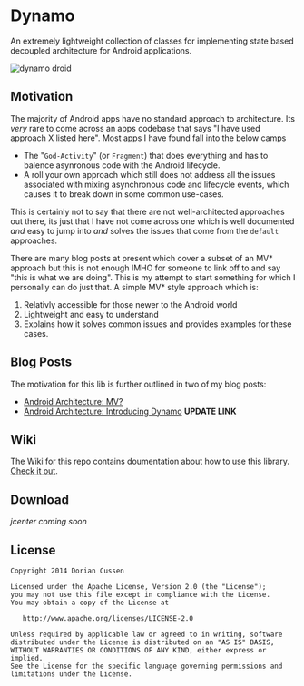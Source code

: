 # Dynamo

An extremely lightweight collection of classes for implementing state based decoupled architecture for Android applications.

<img src="https://github.com/doridori/Dynamo/blob/master/gfx/DynamoDroid.png" alt="dynamo droid"/>

Motivation
----------

The majority of Android apps have no standard approach to architecture. Its _very_ rare to come across an apps codebase that says "I have used approach X listed here". Most apps I have found fall into the below camps

- The "`God-Activity`" (or `Fragment`) that does everything and has to balence asynronous code with the Android lifecycle.
- A roll your own approach which still does not address all the issues associated with mixing asynchronous code and lifecycle events, which causes it to break down in some common use-cases.

This is certainly not to say that there are not well-architected approaches out there, its just that I have not come across one which is well documented _and_ easy to jump into _and_ solves the issues that come from the `default` approaches. 

There are many blog posts at present which cover a subset of an MV* approach but this is not enough IMHO for someone to link off to and say "this is what we are doing". This is my attempt to start something for which I personally can do just that. A simple MV* style approach which is:

1) Relativly accessible for those newer to the Android world 
2) Lightweight and easy to understand
3) Explains how it solves common issues and provides examples for these cases.

Blog Posts
----------

The motivation for this lib is further outlined in two of my blog posts:

- [Android Architecture: MV?](http://doridori.github.io/Android-Architecture-MV%3F/)
- [Android Architecture: Introducing Dynamo](http://doridori.github.io/) **UPDATE LINK**

Wiki
----

The Wiki for this repo contains doumentation about how to use this library. [Check it out](https://github.com/doridori/Dynamo/wiki).

Download
--------

_jcenter coming soon_

License
--------

    Copyright 2014 Dorian Cussen

    Licensed under the Apache License, Version 2.0 (the "License");
    you may not use this file except in compliance with the License.
    You may obtain a copy of the License at

       http://www.apache.org/licenses/LICENSE-2.0

    Unless required by applicable law or agreed to in writing, software
    distributed under the License is distributed on an "AS IS" BASIS,
    WITHOUT WARRANTIES OR CONDITIONS OF ANY KIND, either express or implied.
    See the License for the specific language governing permissions and
    limitations under the License.
